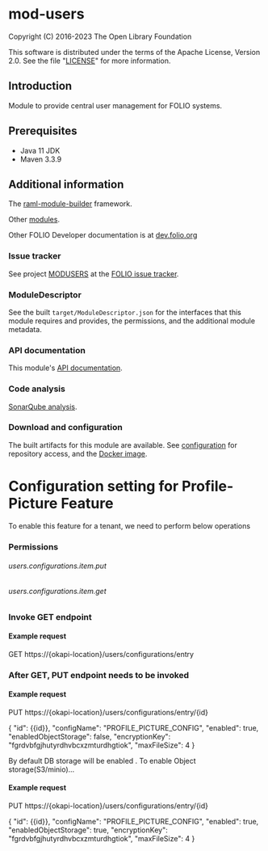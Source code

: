 # mod-users

Copyright (C) 2016-2023 The Open Library Foundation

This software is distributed under the terms of the Apache License,
Version 2.0. See the file "[LICENSE](LICENSE)" for more information.

## Introduction

Module to provide central user management for FOLIO systems.

## Prerequisites

* Java 11 JDK
* Maven 3.3.9

## Additional information

The [raml-module-builder](https://github.com/folio-org/raml-module-builder) framework.

Other [modules](https://dev.folio.org/source-code/#server-side).

Other FOLIO Developer documentation is at [dev.folio.org](https://dev.folio.org/)

### Issue tracker

See project [MODUSERS](https://issues.folio.org/browse/MODUSERS)
at the [FOLIO issue tracker](https://dev.folio.org/guidelines/issue-tracker).

### ModuleDescriptor

See the built `target/ModuleDescriptor.json` for the interfaces that this module
requires and provides, the permissions, and the additional module metadata.

### API documentation

This module's [API documentation](https://dev.folio.org/reference/api/#mod-users).

### Code analysis

[SonarQube analysis](https://sonarcloud.io/dashboard?id=org.folio%3Amod-users).

### Download and configuration

The built artifacts for this module are available.
See [configuration](https://dev.folio.org/download/artifacts) for repository access,
and the [Docker image](https://hub.docker.com/r/folioorg/mod-users/).

# Configuration setting for Profile-Picture Feature
To enable this feature for a tenant, we need to perform below operations
### Permissions

###### users.configurations.item.put
###### users.configurations.item.get

### Invoke GET endpoint
#### Example request
GET https://{okapi-location}/users/configurations/entry

### After GET, PUT endpoint needs to be invoked
#### Example request
PUT https://{okapi-location}/users/configurations/entry/{id}

{
"id": {{id}},
"configName": "PROFILE_PICTURE_CONFIG",
"enabled": true,
"enabledObjectStorage": false,
"encryptionKey": "fgrdvbfgjhutyrdhvbcxzmturdhgtiok",
"maxFileSize": 4
}

By default DB storage will be enabled . To enable Object storage(S3/minio)...
#### Example request
PUT https://{okapi-location}/users/configurations/entry/{id}

{
"id": {{id}},
"configName": "PROFILE_PICTURE_CONFIG",
"enabled": true,
"enabledObjectStorage": true,
"encryptionKey": "fgrdvbfgjhutyrdhvbcxzmturdhgtiok",
"maxFileSize": 4
}
